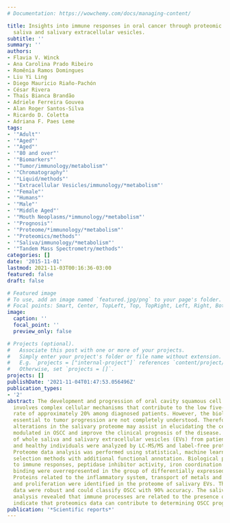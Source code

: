 ```yaml
---
# Documentation: https://wowchemy.com/docs/managing-content/

title: Insights into immune responses in oral cancer through proteomic analysis of
  saliva and salivary extracellular vesicles.
subtitle: ''
summary: ''
authors:
- Flavia V. Winck
- Ana Carolina Prado Ribeiro
- Romênia Ramos Domingues
- Liu Yi Ling
- Diego Mauricio Riaño-Pachón
- César Rivera
- Thaís Bianca Brandão
- Adriele Ferreira Gouvea
- Alan Roger Santos-Silva
- Ricardo D. Coletta
- Adriana F. Paes Leme
tags:
- '"Adult"'
- '"Aged"'
- '"Aged"'
- '"80 and over"'
- '"Biomarkers"'
- '"Tumor/immunology/metabolism"'
- '"Chromatography"'
- '"Liquid/methods"'
- '"Extracellular Vesicles/immunology/*metabolism"'
- '"Female"'
- '"Humans"'
- '"Male"'
- '"Middle Aged"'
- '"Mouth Neoplasms/*immunology/*metabolism"'
- '"Prognosis"'
- '"Proteome/*immunology/*metabolism"'
- '"Proteomics/methods"'
- '"Saliva/immunology/*metabolism"'
- '"Tandem Mass Spectrometry/methods"'
categories: []
date: '2015-11-01'
lastmod: 2021-11-03T00:16:36-03:00
featured: false
draft: false

# Featured image
# To use, add an image named `featured.jpg/png` to your page's folder.
# Focal points: Smart, Center, TopLeft, Top, TopRight, Left, Right, BottomLeft, Bottom, BottomRight.
image:
  caption: ''
  focal_point: ''
  preview_only: false

# Projects (optional).
#   Associate this post with one or more of your projects.
#   Simply enter your project's folder or file name without extension.
#   E.g. `projects = ["internal-project"]` references `content/project/deep-learning/index.md`.
#   Otherwise, set `projects = []`.
projects: []
publishDate: '2021-11-04T01:47:53.056496Z'
publication_types:
- '2'
abstract: The development and progression of oral cavity squamous cell carcinoma (OSCC)
  involves complex cellular mechanisms that contribute to the low five-year survival
  rate of approximately 20% among diagnosed patients. However, the biological processes
  essential to tumor progression are not completely understood. Therefore, detecting
  alterations in the salivary proteome may assist in elucidating the cellular mechanisms
  modulated in OSCC and improve the clinical prognosis of the disease. The proteome
  of whole saliva and salivary extracellular vesicles (EVs) from patients with OSCC
  and healthy individuals were analyzed by LC-MS/MS and label-free protein quantification.
  Proteome data analysis was performed using statistical, machine learning and feature
  selection methods with additional functional annotation. Biological processes related
  to immune responses, peptidase inhibitor activity, iron coordination and protease
  binding were overrepresented in the group of differentially expressed proteins.
  Proteins related to the inflammatory system, transport of metals and cellular growth
  and proliferation were identified in the proteome of salivary EVs. The proteomics
  data were robust and could classify OSCC with 90% accuracy. The saliva proteome
  analysis revealed that immune processes are related to the presence of OSCC and
  indicate that proteomics data can contribute to determining OSCC prognosis.
publication: '*Scientific reports*'
---
```

